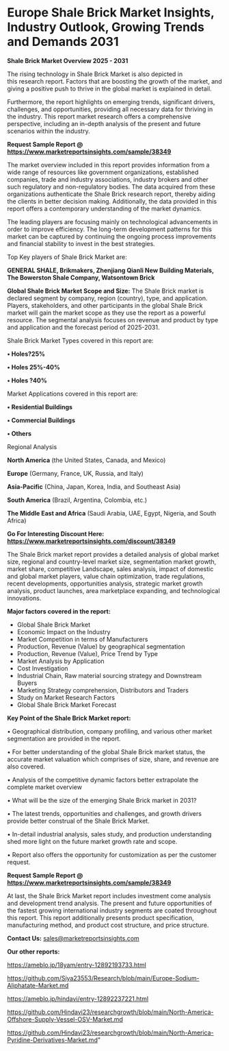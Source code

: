 # Europe Shale Brick Market Insights, Industry Outlook, Growing Trends and Demands 2031

<Strong> Shale Brick Market Overview 2025 - 2031</strong>

The rising technology in Shale Brick Market is also depicted in this research report. Factors that are boosting the growth of the market, and giving a positive push to thrive in the global market is explained in detail.

Furthermore, the report highlights on emerging trends, significant drivers, challenges, and opportunities, providing all necessary data for thriving in the industry. This report market research offers a comprehensive perspective, including an in-depth analysis of the present and future scenarios within the industry.

<strong>Request Sample Report @ <a href=https://www.marketreportsinsights.com/sample/38349>https://www.marketreportsinsights.com/sample/38349</a></strong>

The market overview included in this report provides information from a wide range of resources like government organizations, established companies, trade and industry associations, industry brokers and other such regulatory and non-regulatory bodies. The data acquired from these organizations authenticate the Shale Brick research report, thereby aiding the clients in better decision making. Additionally, the data provided in this report offers a contemporary understanding of the market dynamics.

The leading players are focusing mainly on technological advancements in order to improve efficiency. The long-term development patterns for this market can be captured by continuing the ongoing process improvements and financial stability to invest in the best strategies.

Top Key players of Shale Brick Market are:

<strong>GENERAL SHALE, Brikmakers, Zhenjiang Qianli New Building Materials, The Bowerston Shale Company, Watsontown Brick</strong>

<strong><b>Global Shale Brick Market Scope and Size:</b></strong>
The Shale Brick market is declared segment by company, region (country), type, and application. Players, stakeholders, and other participants in the global Shale Brick market will gain the market scope as they use the report as a powerful resource. The segmental analysis focuses on revenue and product by type and application and the forecast period of 2025-2031.

Shale Brick Market Types covered in this report are:

<strong>•  Holes?25%

•  Holes 25%-40%

•  Holes ?40%</strong>

Market Applications covered in this report are:

<strong>•  Residential Buildings

•  Commercial Buildings

•  Others</strong> 

Regional Analysis

<strong>North America</strong> (the United States, Canada, and Mexico)

<strong>Europe</strong> (Germany, France, UK, Russia, and Italy)

<strong>Asia-Pacific</strong> (China, Japan, Korea, India, and Southeast Asia)

<strong>South America</strong> (Brazil, Argentina, Colombia, etc.)

<strong>The Middle East and Africa</strong> (Saudi Arabia, UAE, Egypt, Nigeria, and South Africa)

<strong>Go For Interesting Discount Here: <a href=https://www.marketreportsinsights.com/discount/38349>https://www.marketreportsinsights.com/discount/38349</a></strong>

The Shale Brick market report provides a detailed analysis of global market size, regional and country-level market size, segmentation market growth, market share, competitive Landscape, sales analysis, impact of domestic and global market players, value chain optimization, trade regulations, recent developments, opportunities analysis, strategic market growth analysis, product launches, area marketplace expanding, and technological innovations.

<strong><b>Major factors covered in the report:</b></strong>
<ul>
  <li>Global Shale Brick Market </li>
  <li>Economic Impact on the Industry</li>
  <li>Market Competition in terms of Manufacturers</li>
  <li>Production, Revenue (Value) by geographical segmentation</li>
  <li>Production, Revenue (Value), Price Trend by Type</li>
  <li>Market Analysis by Application</li>
  <li>Cost Investigation</li>
  <li>Industrial Chain, Raw material sourcing strategy and Downstream Buyers</li>
  <li>Marketing Strategy comprehension, Distributors and Traders</li>
  <li>Study on Market Research Factors</li>
  <li>Global Shale Brick Market Forecast</li>
</ul>

<strong><b>Key Point of the Shale Brick Market report:</b></strong>

• Geographical distribution, company profiling, and various other market segmentation are provided in the report.

• For better understanding of the global Shale Brick market status, the accurate market valuation which comprises of size, share, and revenue are also covered.

• Analysis of the competitive dynamic factors better extrapolate the complete market overview

• What will be the size of the emerging Shale Brick market in 2031?

• The latest trends, opportunities and challenges, and growth drivers provide better construal of the Shale Brick Market.

• In-detail industrial analysis, sales study, and production understanding shed more light on the future market growth rate and scope.

• Report also offers the opportunity for customization as per the customer request.

<strong>Request Sample Report @ <a href=https://www.marketreportsinsights.com/sample/38349>https://www.marketreportsinsights.com/sample/38349</a></strong>

At last, the Shale Brick Market report includes investment come analysis and development trend analysis. The present and future opportunities of the fastest growing international industry segments are coated throughout this report. This report additionally presents product specification, manufacturing method, and product cost structure, and price structure.

<strong>Contact Us:</strong>
sales@marketreportsinsights.com

<strong>Our other reports:</strong>

<a href=https://ameblo.jp/18yam/entry-12892193733.html>https://ameblo.jp/18yam/entry-12892193733.html</a>

<a href=https://github.com/Siya23553/Research/blob/main/Europe-Sodium-Aliphatate-Market.md>https://github.com/Siya23553/Research/blob/main/Europe-Sodium-Aliphatate-Market.md</a>

<a href=https://ameblo.jp/hindavi/entry-12892237221.html>https://ameblo.jp/hindavi/entry-12892237221.html</a>

<a href=https://github.com/Hindavi23/researchgrowth/blob/main/North-America-Offshore-Supply-Vessel-OSV-Market.md>https://github.com/Hindavi23/researchgrowth/blob/main/North-America-Offshore-Supply-Vessel-OSV-Market.md</a>

<a href=https://github.com/Hindavi23/researchgrowth/blob/main/North-America-Pyridine-Derivatives-Market.md>https://github.com/Hindavi23/researchgrowth/blob/main/North-America-Pyridine-Derivatives-Market.md</a>"
